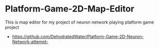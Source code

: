 # Platform-Game-2D-Map-Editor
This is map editor for my project of neuron network playing platform game project
* https://github.com/DehydratedWater/Platform-Game-2D-Neuron-Network-attempt-
